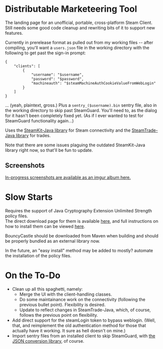 Distributable Marketeering Tool
===============================

The landing page for an unofficial, portable, cross-platform Steam Client.  
Still needs some good code cleanup and rewriting bits of it to support new features.

Currently in prerelease format as pulled out from my working files -- after compiling, you'll want a `users.json` file in the working directory with the following to get past the sign-in prompt:
```
{
    "clients": [
        {
            "username": "$username",
            "password": "$password",
            "machineauth": "$steamMachineAuthCookieValueFromWebLogin"
        }
    ]
}
```
... (yeah, plaintext, gross.) Plus a `sentry_($username).bin` sentry file, also in the working directory to skip past SteamGuard.  You'll need to, as the dialog for it hasn't been completely fixed yet.  (As if I ever wanted to test for SteamGuard functionality again...)

Uses the [SteamKit-Java library](https://github.com/Top-Cat/SteamKit-Java) for Steam connectivity and the [SteamTrade-Java library](https://github.com/nosoop/SteamTrade-Java) for trades.

Note that there are some issues plaguing the outdated SteamKit-Java library right now, so that'll be fun to update.

Screenshots
-----------

[In-progress screenshots are available as an imgur album here.](http://imgur.com/a/Nv9xH#0)


Slow Starts
===========

Requires the support of Java Cryptography Extension Unlimited Strength policy files.    
The direct download page for them is available [here](http://www.oracle.com/technetwork/java/javase/downloads/jce-7-download-432124.html), and full instructions on how to install them can be viewed [here](http://suhothayan.blogspot.com/2012/05/how-to-install-java-cryptography.html).

BouncyCastle should be downloaded from Maven when building and should be properly bundled as an external library now.

In the future, an "easy install" method may be added to mostly? automate the installation of the policy files.


On the To-Do
============

  * Clean up all this spaghetti, namely:
    * Merge the UI with the client-handling classes.
    * Do some maintainance work on the connectivity (following the previous bullet point).  Flexibility is desired.
    * Update to reflect changes in SteamTrade-Java, which, of course, follows the previous point on flexibility.
  * Add direct support for the steamLogin token to bypass weblogin. (Well, that, and reimplement the old authentication method for those that actually have it working.  It sure as hell doesn't on mine.)
  * Import sentry files from an installed client to skip SteamGuard, with [the JSON conversion library](https://github.com/nosoop/vdf-json-java), of course.
